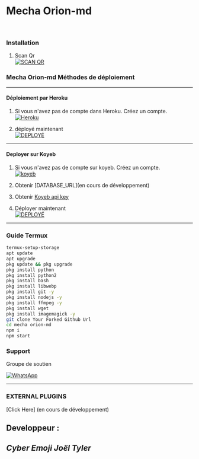 <p align="center"><h1>Mecha Orion-md </h1><br> </p>

### Installation 

1. Scan Qr
    <br>
    <a href='' target="_blank"><img alt='SCAN QR' src='https://img.shields.io/badge/Scan_qr-100000?style=for-the-badge&logo=scan&logoColor=white&labelColor=black&color=black'/></a>

 
### Mecha Orion-md Méthodes de déploiement

-------

#### Déploiement par Heroku 

1. Si vous n'avez pas de compte dans Heroku. Créez un compte.
    <br>
<a href='https://signup.heroku.com/' target="_blank"><img alt='Heroku' src='https://img.shields.io/badge/-Create-black?style=for-the-badge&logo=heroku&logoColor=white'/></a>

3. déployé maintenant 
    <br>
<a href='' target="_blank"><img alt='DEPLOYÉ' src='https://img.shields.io/badge/-DEPLOY-black?style=for-the-badge&logo=heroku&logoColor=white'/></a>

---
#### Deployer sur Koyeb
1. Si vous n'avez pas de compte sur koyeb. Créez un compte.
    <br>
<a href='https://app.koyeb.com/auth/signup' target="_blank"><img alt='koyeb' src='https://img.shields.io/badge/-Create-black?style=for-the-badge&logo=koyeb&logoColor=white'/></a>

3. Obtenir [DATABASE_URL](en cours de développement) 

4. Obtenir [Koyeb api key](https://app.koyeb.com/account/api)

2. Déployer maintenant 
    <br>
<a href='' target="_blank"><img alt='DEPLOYÉ' src='https://img.shields.io/badge/-DEPLOY-black?style=for-the-badge&logo=koyeb&logoColor=white'/></a>
---
 ### Guide Termux

 ```bash
termux-setup-storage
apt update
apt upgrade
pkg update && pkg upgrade
pkg install python
pkg install python2
pkg install bash
pkg install libwebp
pkg install git -y
pkg install nodejs -y 
pkg install ffmpeg -y 
pkg install wget
pkg install imagemagick -y
git clone Your Forked Github Url
cd mecha orion-md
npm i
npm start
```
 
 ### Support

Groupe de soutien 

<a href="https://chat.whatsapp.com/BrwZcdWRlsfEdvkrrXoZaj"><img alt="WhatsApp" src="https://camo.githubusercontent.com/2157131829ac512183ee8f8b6c6f803688a4cc66a2e686602844e80478401a7c/68747470733a2f2f696d672e736869656c64732e696f2f62616467652f4a6f696e2047726f75702d3235443336363f7374796c653d666f722d7468652d6261646765266c6f676f3d7768617473617070266c6f676f436f6c6f723d7768697465"/></a>

---
### EXTERNAL PLUGINS

[Click Here]
(en cours de développement)
## Developpeur :
 
  *Cyber Emoji*
  *Joël Tyler*
---
